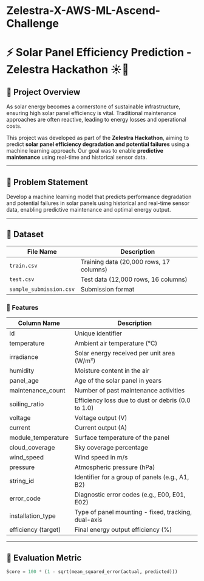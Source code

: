 # Zelestra-X-AWS-ML-Ascend-Challenge


# ⚡ Solar Panel Efficiency Prediction - Zelestra Hackathon ☀️🔧

## 🧠 Project Overview

As solar energy becomes a cornerstone of sustainable infrastructure, ensuring high solar panel efficiency is vital. Traditional maintenance approaches are often reactive, leading to energy losses and operational costs.

This project was developed as part of the **Zelestra Hackathon**, aiming to predict **solar panel efficiency degradation and potential failures** using a machine learning approach. Our goal was to enable **predictive maintenance** using real-time and historical sensor data.

---

## 🧪 Problem Statement

Develop a machine learning model that predicts performance degradation and potential failures in solar panels using historical and real-time sensor data, enabling predictive maintenance and optimal energy output.

---

## 📂 Dataset

| File Name              | Description                                |
|------------------------|--------------------------------------------|
| `train.csv`            | Training data (20,000 rows, 17 columns)    |
| `test.csv`             | Test data (12,000 rows, 16 columns)        |
| `sample_submission.csv`| Submission format                          |

### 🔢 Features

| Column Name         | Description                                                                         |
|---------------------|-------------------------------------------------------------------------------------|
| id                  | Unique identifier                                                                  |
| temperature         | Ambient air temperature (°C)                                                        |
| irradiance          | Solar energy received per unit area (W/m²)                                          |
| humidity            | Moisture content in the air                                                         |
| panel_age           | Age of the solar panel in years                                                     |
| maintenance_count   | Number of past maintenance activities                                               |
| soiling_ratio       | Efficiency loss due to dust or debris (0.0 to 1.0)                                  |
| voltage             | Voltage output (V)                                                                  |
| current             | Current output (A)                                                                  |
| module_temperature  | Surface temperature of the panel                                                    |
| cloud_coverage      | Sky coverage percentage                                                             |
| wind_speed          | Wind speed in m/s                                                                   |
| pressure            | Atmospheric pressure (hPa)                                                          |
| string_id           | Identifier for a group of panels (e.g., A1, B2)                                     |
| error_code          | Diagnostic error codes (e.g., E00, E01, E02)                                        |
| installation_type   | Type of panel mounting - fixed, tracking, dual-axis                                |
| efficiency (target) | Final energy output efficiency (%)                                                  |

---

## 📐 Evaluation Metric

```python
Score = 100 * (1 - sqrt(mean_squared_error(actual, predicted)))

